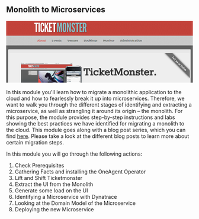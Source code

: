 ## Monolith to Microservices

![ticketmonster](../../assets/images/ticketmonster.png)

In this module you'll learn how to migrate a monolithic application to the cloud and how to fearlessly break it up into microservices. Therefore, we want to walk you through the different stages of identifying and extracting a microservice, as well as strangling it around its origin – the monolith. For this purpose, the module provides step-by-step instructions and labs showing the best practices we have identified for migrating a monolith to the cloud. This module goes along with a blog post series, which you can find [here](https://www.dynatrace.com/news/blog/fearless-monolith-to-microservices-migration-a-guided-journey/). Please take a look at the different blog posts to learn more about certain migration steps.

In this module you will go through the following actions:

1. Check Prerequisites
2. Gathering Facts and installing the OneAgent Operator
3. Lift and Shift Ticketmonster
4. Extract the UI from the Monolith
5. Generate some load on the UI
6. Identifying a Microservice with Dynatrace
7. Looking at the Domain Model of the Microservice
8. Deploying the new Microservice
